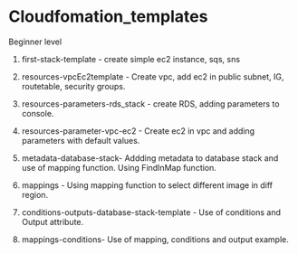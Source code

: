 # Cloudfomation_templates
Beginner level
1) first-stack-template - create simple ec2 instance, sqs, sns

2) resources-vpcEc2template - Create vpc, add ec2 in public subnet, IG, routetable, security groups.

3) resources-parameters-rds_stack - create RDS, adding parameters to console.

4) resources-parameter-vpc-ec2 - Create ec2 in vpc and adding parameters with default values.

5) metadata-database-stack- Addding metadata to database stack and use of mapping function. Using FindInMap function.

6) mappings - Using mapping function to select different image in diff region. 

7) conditions-outputs-database-stack-template - Use of conditions and Output attribute.

8) mappings-conditions- Use of mapping, conditions and output example.
